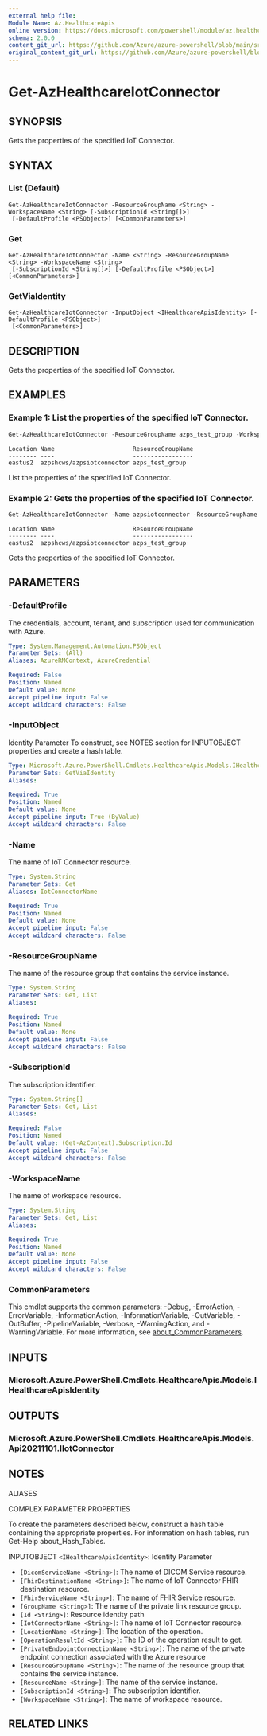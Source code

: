 ```yaml
---
external help file: 
Module Name: Az.HealthcareApis
online version: https://docs.microsoft.com/powershell/module/az.healthcareapis/get-azhealthcareiotconnector
schema: 2.0.0
content_git_url: https://github.com/Azure/azure-powershell/blob/main/src/HealthcareApis/help/Get-AzHealthcareIotConnector.md
original_content_git_url: https://github.com/Azure/azure-powershell/blob/main/src/HealthcareApis/help/Get-AzHealthcareIotConnector.md
---
```


# Get-AzHealthcareIotConnector

## SYNOPSIS
Gets the properties of the specified IoT Connector.

## SYNTAX

### List (Default)
```
Get-AzHealthcareIotConnector -ResourceGroupName <String> -WorkspaceName <String> [-SubscriptionId <String[]>]
 [-DefaultProfile <PSObject>] [<CommonParameters>]
```

### Get
```
Get-AzHealthcareIotConnector -Name <String> -ResourceGroupName <String> -WorkspaceName <String>
 [-SubscriptionId <String[]>] [-DefaultProfile <PSObject>] [<CommonParameters>]
```

### GetViaIdentity
```
Get-AzHealthcareIotConnector -InputObject <IHealthcareApisIdentity> [-DefaultProfile <PSObject>]
 [<CommonParameters>]
```

## DESCRIPTION
Gets the properties of the specified IoT Connector.

## EXAMPLES

### Example 1: List the properties of the specified IoT Connector.
```powershell
Get-AzHealthcareIotConnector -ResourceGroupName azps_test_group -WorkspaceName azpshcws
```

```output
Location Name                      ResourceGroupName
-------- ----                      -----------------
eastus2  azpshcws/azpsiotconnector azps_test_group
```

List the properties of the specified IoT Connector.

### Example 2: Gets the properties of the specified IoT Connector.
```powershell
Get-AzHealthcareIotConnector -Name azpsiotconnector -ResourceGroupName azps_test_group -WorkspaceName azpshcws
```

```output
Location Name                      ResourceGroupName
-------- ----                      -----------------
eastus2  azpshcws/azpsiotconnector azps_test_group
```

Gets the properties of the specified IoT Connector.

## PARAMETERS

### -DefaultProfile
The credentials, account, tenant, and subscription used for communication with Azure.

```yaml
Type: System.Management.Automation.PSObject
Parameter Sets: (All)
Aliases: AzureRMContext, AzureCredential

Required: False
Position: Named
Default value: None
Accept pipeline input: False
Accept wildcard characters: False
```

### -InputObject
Identity Parameter
To construct, see NOTES section for INPUTOBJECT properties and create a hash table.

```yaml
Type: Microsoft.Azure.PowerShell.Cmdlets.HealthcareApis.Models.IHealthcareApisIdentity
Parameter Sets: GetViaIdentity
Aliases:

Required: True
Position: Named
Default value: None
Accept pipeline input: True (ByValue)
Accept wildcard characters: False
```

### -Name
The name of IoT Connector resource.

```yaml
Type: System.String
Parameter Sets: Get
Aliases: IotConnectorName

Required: True
Position: Named
Default value: None
Accept pipeline input: False
Accept wildcard characters: False
```

### -ResourceGroupName
The name of the resource group that contains the service instance.

```yaml
Type: System.String
Parameter Sets: Get, List
Aliases:

Required: True
Position: Named
Default value: None
Accept pipeline input: False
Accept wildcard characters: False
```

### -SubscriptionId
The subscription identifier.

```yaml
Type: System.String[]
Parameter Sets: Get, List
Aliases:

Required: False
Position: Named
Default value: (Get-AzContext).Subscription.Id
Accept pipeline input: False
Accept wildcard characters: False
```

### -WorkspaceName
The name of workspace resource.

```yaml
Type: System.String
Parameter Sets: Get, List
Aliases:

Required: True
Position: Named
Default value: None
Accept pipeline input: False
Accept wildcard characters: False
```

### CommonParameters
This cmdlet supports the common parameters: -Debug, -ErrorAction, -ErrorVariable, -InformationAction, -InformationVariable, -OutVariable, -OutBuffer, -PipelineVariable, -Verbose, -WarningAction, and -WarningVariable. For more information, see [about_CommonParameters](http://go.microsoft.com/fwlink/?LinkID=113216).

## INPUTS

### Microsoft.Azure.PowerShell.Cmdlets.HealthcareApis.Models.IHealthcareApisIdentity

## OUTPUTS

### Microsoft.Azure.PowerShell.Cmdlets.HealthcareApis.Models.Api20211101.IIotConnector

## NOTES

ALIASES

COMPLEX PARAMETER PROPERTIES

To create the parameters described below, construct a hash table containing the appropriate properties. For information on hash tables, run Get-Help about_Hash_Tables.


INPUTOBJECT `<IHealthcareApisIdentity>`: Identity Parameter
  - `[DicomServiceName <String>]`: The name of DICOM Service resource.
  - `[FhirDestinationName <String>]`: The name of IoT Connector FHIR destination resource.
  - `[FhirServiceName <String>]`: The name of FHIR Service resource.
  - `[GroupName <String>]`: The name of the private link resource group.
  - `[Id <String>]`: Resource identity path
  - `[IotConnectorName <String>]`: The name of IoT Connector resource.
  - `[LocationName <String>]`: The location of the operation.
  - `[OperationResultId <String>]`: The ID of the operation result to get.
  - `[PrivateEndpointConnectionName <String>]`: The name of the private endpoint connection associated with the Azure resource
  - `[ResourceGroupName <String>]`: The name of the resource group that contains the service instance.
  - `[ResourceName <String>]`: The name of the service instance.
  - `[SubscriptionId <String>]`: The subscription identifier.
  - `[WorkspaceName <String>]`: The name of workspace resource.

## RELATED LINKS

